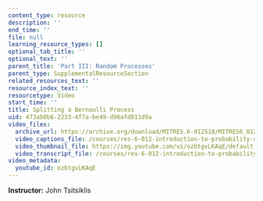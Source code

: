 ```yaml
---
content_type: resource
description: ''
end_time: ''
file: null
learning_resource_types: []
optional_tab_title: ''
optional_text: ''
parent_title: 'Part III: Random Processes'
parent_type: SupplementalResourceSection
related_resources_text: ''
resource_index_text: ''
resourcetype: Video
start_time: ''
title: Splitting a Bernoulli Process
uid: 473ab0b6-2233-4f7a-be49-d96afd811d9a
video_files:
  archive_url: https://archive.org/download/MITRES.6-012S18/MITRES6_012S18_L21-09_300k.mp4
  video_captions_file: /courses/res-6-012-introduction-to-probability-spring-2018/6cb41f9e38c35794bd75e28fbf9ba5f6_ozbtgvLKAqE.vtt
  video_thumbnail_file: https://img.youtube.com/vi/ozbtgvLKAqE/default.jpg
  video_transcript_file: /courses/res-6-012-introduction-to-probability-spring-2018/4d37c0b0653665beb69c70c48fcae47e_ozbtgvLKAqE.pdf
video_metadata:
  youtube_id: ozbtgvLKAqE
---
```


**Instructor:** John Tsitsiklis